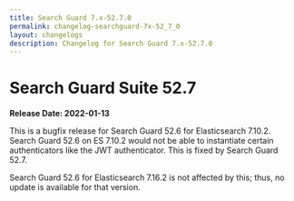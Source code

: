 ```yaml
---
title: Search Guard 7.x-52.7.0
permalink: changelog-searchguard-7x-52_7_0
layout: changelogs
description: Changelog for Search Guard 7.x-52.7.0
---
```

<!--- Copyright 2021 floragunn GmbH -->

# Search Guard Suite 52.7

**Release Date: 2022-01-13**

This is a bugfix release for Search Guard 52.6 for Elasticsearch 7.10.2. Search Guard 52.6 on ES 7.10.2 would not be able to instantiate certain authenticators like the JWT authenticator. This is fixed by Search Guard 52.7.

Search Guard 52.6 for Elasticsearch 7.16.2 is not affected by this; thus, no update is available for that version.
